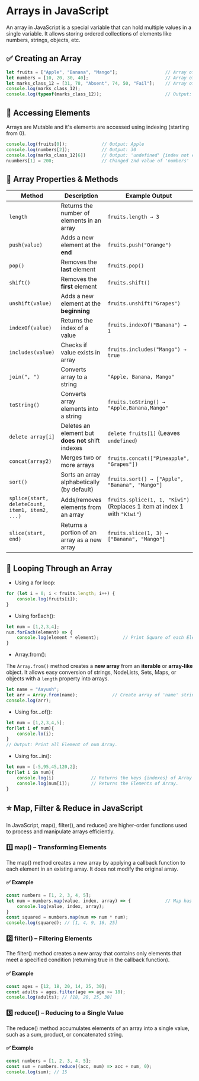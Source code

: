 # Arrays in JavaScript
An array in JavaScript is a special variable that can hold multiple values in a single variable. It allows storing ordered collections of elements like numbers, strings, objects, etc.

## ✅ Creating an Array
```js
let fruits = ["Apple", "Banana", "Mango"];                  // Array of strings
let numbers = [10, 20, 30, 40];                             // Array of numbers
let marks_class_12 = [31, 78, "Absent", 74, 50, "Fail"];    // Array of Student Marks
console.log(marks_class_12);
console.log(typeof(marks_class_12));                        // Output: object
```

## 🔹 Accessing Elements
Arrays are Mutable and it's elements are accessed using indexing (starting from 0).
```js
console.log(fruits[0]);             // Output: Apple
console.log(numbers[2]);            // Output: 30
console.log(marks_class_12[6])      // Output: 'undefined' {index not exists}
nuumbers[1] = 200;                  // Changed 2nd value of 'numbers'
```

## 🔹 Array Properties & Methods

| Method              | Description                                     | Example Output |
|---------------------|-------------------------------------------------|---------------|
| `length`           | Returns the number of elements in an array      | `fruits.length → 3` |
| `push(value)`      | Adds a new element at the **end**               | `fruits.push("Orange")` |
| `pop()`            | Removes the **last** element                    | `fruits.pop()` |
| `shift()`          | Removes the **first** element                   | `fruits.shift()` |
| `unshift(value)`   | Adds a new element at the **beginning**         | `fruits.unshift("Grapes")` |
| `indexOf(value)`   | Returns the index of a value                   | `fruits.indexOf("Banana") → 1` |
| `includes(value)`  | Checks if value exists in array                | `fruits.includes("Mango") → true` |
| `join(", ")`       | Converts array to a string                     | `"Apple, Banana, Mango"` |
| `toString()`       | Converts array elements into a string           | `fruits.toString() → "Apple,Banana,Mango"` |
| `delete array[i]`  | Deletes an element but **does not** shift indexes | `delete fruits[1]` (Leaves `undefined`) |
| `concat(array2)`   | Merges two or more arrays                       | `fruits.concat(["Pineapple", "Grapes"])` |
| `sort()`           | Sorts an array alphabetically (by default)      | `fruits.sort() → ["Apple", "Banana", "Mango"]` |
| `splice(start, deleteCount, item1, item2, ...)` | Adds/removes elements from an array | `fruits.splice(1, 1, "Kiwi")` (Replaces 1 item at index 1 with `"Kiwi"`) |
| `slice(start, end)`| Returns a portion of an array as a new array    | `fruits.slice(1, 3) → ["Banana", "Mango"]` |



## 🔹 Looping Through an Array

- Using a for loop:

```js
for (let i = 0; i < fruits.length; i++) {
    console.log(fruits[i]);
}
```

- Using forEach():

```js
let num = [1,2,3,4];
num.forEach(element) => {
    console.log(element * element);         // Print Square of each Element
}
```

- Array.from():

The `Array.from()` method creates a **new array** from an **iterable** or **array-like** object. It allows easy conversion of strings, NodeLists, Sets, Maps, or objects with a `length` property into arrays.

```js
let name = "Aayush";
let arr = Array.from(name);             // Create array of 'name' string
console.log(arr);  
```

- Using for...of():

```js
let num = [1,2,3,4,5];
for(let i of num){
    console.lo(i);              
}
// Output: Print all Element of num Array.
```

- Using for...in():

```js
let num = [-5,95,45,120,2];
for(let i in num){
    console.log(i)              // Returns the keys {indexes} of Array
    console.log(num[i]);        // Returns the Elements of Array.
}
```

## ⭐ Map, Filter & Reduce in JavaScript
In JavaScript, map(), filter(), and reduce() are higher-order functions used to process and manipulate arrays efficiently.

### 1️⃣ map() – Transforming Elements
The map() method creates a new array by applying a callback function to each element in an existing array. It does not modify the original array.

#### ✅ Example
```js
const numbers = [1, 2, 3, 4, 5];
let num = numbers.map(value, index, array) => {             // Map has three arguments {value, index, array}
    console.log(value, index, array);
}
const squared = numbers.map(num => num * num);
console.log(squared); // [1, 4, 9, 16, 25]
```

### 2️⃣ filter() – Filtering Elements
The filter() method creates a new array that contains only elements that meet a specified condition (returning true in the callback function).

#### ✅ Example
```js
const ages = [12, 18, 20, 14, 25, 30];
const adults = ages.filter(age => age >= 18);
console.log(adults); // [18, 20, 25, 30]
```

### 3️⃣ reduce() – Reducing to a Single Value
The reduce() method accumulates elements of an array into a single value, such as a sum, product, or concatenated string.

#### ✅ Example
```js
const numbers = [1, 2, 3, 4, 5];
const sum = numbers.reduce((acc, num) => acc + num, 0);
console.log(sum); // 15
```